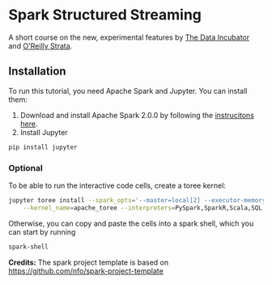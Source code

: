 # Spark Structured Streaming

A short course on the new, experimental features by [The Data Incubator](https://www.thedataincubator.com/) and [O'Reilly Strata](http://conferences.oreilly.com/strata).

## Installation

To run this tutorial, you need Apache Spark and Jupyter.  You can install them:

1. Download and install Apache Spark 2.0.0 by following the [instrucitons here](http://spark.apache.org/docs/latest/).
2. Install Jupyter
```bash
pip install jupyter
```

### Optional
To be able to run the interactive code cells, create a toree kernel:
```bash
jupyter toree install --spark_opts='--master=local[2] --executor-memory 4g --driver-memory 4g' \
    --kernel_name=apache_toree --interpreters=PySpark,SparkR,Scala,SQL --spark_home=$SPARK_HOME
```

Otherwise, you can copy and paste the cells into a spark shell, which you can start by running
```bash
spark-shell
```

**Credits:** The spark project template is based on https://github.com/nfo/spark-project-template
